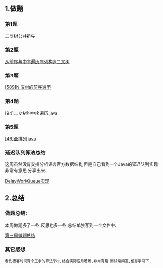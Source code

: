 ## 1.做题

### 第1题

[二叉树公共祖先](https://github.com/vincepeng/algo_2021/blob/main/src/main/java/leetcode/editor/cn/PTwo36_LowestCommonAncestorOfABinaryTree.java)

### 第2题

[从前序与中序遍历序列构造二叉树](https://github.com/vincepeng/algo_2021/blob/main/src/main/java/leetcode/editor/cn/P105_ConstructBinaryTreeFromPreorderAndInorderTraversal.java)

### 第3题

[[589]N 叉树的前序遍历](https://github.com/vincepeng/algo_2021/blob/main/tmp/leetcode/editor/cn/%5B589%5DN%20%E5%8F%89%E6%A0%91%E7%9A%84%E5%89%8D%E5%BA%8F%E9%81%8D%E5%8E%86.java)

### 第4题

[[94]二叉树的中序遍历.java](https://github.com/vincepeng/algo_2021/blob/main/tmp/leetcode/editor/cn/%5B94%5D%E4%BA%8C%E5%8F%89%E6%A0%91%E7%9A%84%E4%B8%AD%E5%BA%8F%E9%81%8D%E5%8E%86.java)

### 第5题

[[46]全排列.java](https://github.com/vincepeng/algo_2021/blob/main/src/main/java/leetcode/editor/cn/P46_Permutations.java)

### 延迟队列算法总结

这周虽然没有安排分析语言官方数据结构,但是自己看到一个Java的延迟队列实现非常有意思,分享出来.

[DelayWorkQueue实现](DelayedWorkQueue.md)

## 2.总结

### 做题总结:

本周做题多了一些,反思也多一些,总结单独写到一个文件中.

[第三周做题总结](week03_introspection.md)

### 其它感想

    看到极客时间有个王争的算法专栏,结合实际应用场景,非常有趣,面试常问道,值得学习下.




